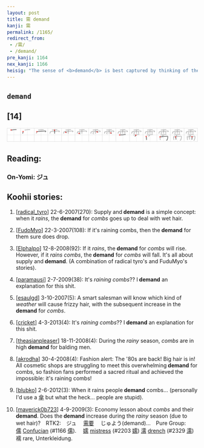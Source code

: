 ```yaml
---
layout: post
title: 需 demand
kanji: 需
permalink: /1165/
redirect_from:
 - /需/
 - /demand/
pre_kanji: 1164
nex_kanji: 1166
heisig: "The sense of <b>demand</b> is best captured by thinking of the economic principle of &quot;supply and <b>demand</b>.&quot; The primitives: <i>rain</i> . . . <i>comb</i>."
---
```


## `demand`

## [14]

<div class="stroke"><img src="../images/E99C80.png" /></div>

## Reading:

### On-Yomi: ジュ

## Koohii stories:

1) [<a href="http://kanji.koohii.com/profile/radical_tyro">radical_tyro</a>] 22-6-2007(270): Supply and<strong> demand</strong> is a simple concept: when it <em>rains</em>, the<strong> demand</strong> for <em>combs</em> goes up to deal with wet hair. 

2) [<a href="http://kanji.koohii.com/profile/FudoMyo">FudoMyo</a>] 22-3-2007(108): If it&#039;s raining combs, then the<strong> demand</strong> for them sure does drop. 

3) [<a href="http://kanji.koohii.com/profile/Elphalpo">Elphalpo</a>] 12-8-2008(92): If it <em>rains</em>, the<strong> demand</strong> for <em>combs</em> will rise. However, if it <em>rains combs</em>, the<strong> demand</strong> for <em>combs</em> will fall. It&#039;s all about supply and<strong> demand</strong>. (A combination of radical tyro&#039;s and FuduMyo&#039;s stories). 

4) [<a href="http://kanji.koohii.com/profile/paramausi">paramausi</a>] 2-7-2009(38): It&#039;s <em>raining</em> <em>combs</em>?? I<strong> demand</strong> an explanation for this shit. 

5) [<a href="http://kanji.koohii.com/profile/esaulgd">esaulgd</a>] 3-10-2007(5): A smart salesman will know which kind of <em>weather</em> will cause frizzy hair, with the subsequent increase in the<strong> demand</strong> for <em>combs</em>. 

6) [<a href="http://kanji.koohii.com/profile/cricket">cricket</a>] 4-3-2013(4): It&#039;s <em>raining</em> <em>combs</em>?? I<strong> demand</strong> an explanation for this shit. 

7) [<a href="http://kanji.koohii.com/profile/theasianpleaser">theasianpleaser</a>] 18-11-2008(4): During the <em>rainy</em> season, <em>combs</em> are in high<strong> demand</strong> for balding men. 

8) [<a href="http://kanji.koohii.com/profile/akrodha">akrodha</a>] 30-4-2008(4): Fashion alert: The &#039;80s are back! Big hair is in! All cosmetic shops are struggling to meet this overwhelming<strong> demand</strong> for combs, so fashion fans performed a sacred ritual and achieved the impossible: it&#039;s raining combs! 

9) [<a href="http://kanji.koohii.com/profile/blubko">blubko</a>] 2-6-2012(3): When it rains people<strong> demand</strong> combs... (personally I&#039;d use a   <a href="http://jisho.org/kanji/details/傘">傘</a>   but what the heck... people are stupid). 

10) [<a href="http://kanji.koohii.com/profile/maverick0b723">maverick0b723</a>] 4-9-2009(3): Economy lesson about <em>combs</em> and their<strong> demand</strong>. Does the<strong> demand</strong> increase during the <em>rainy</em> season (due to wet hair)?　RTK2:　ジュ　  <a href="http://jisho.org/kanji/details/需要">需要</a>  　じゅよう(demand)...　Pure Group:　  <a href="http://jisho.org/kanji/details/儒">儒</a>   <a href="../1166">Confucian</a> <span class="index">(#1166 <a href="http://jisho.org/kanji/details/儒">儒</a>)</span>.　  <a href="http://jisho.org/kanji/details/嬬">嬬</a>   <a href="../2203">mistress</a> <span class="index">(#2203 <a href="http://jisho.org/kanji/details/嬬">嬬</a>)</span>   <a href="http://jisho.org/kanji/details/濡">濡</a>   <a href="../2329">drench</a> <span class="index">(#2329 <a href="http://jisho.org/kanji/details/濡">濡</a>)</span> 襦 rare, Unterkleidung. 
